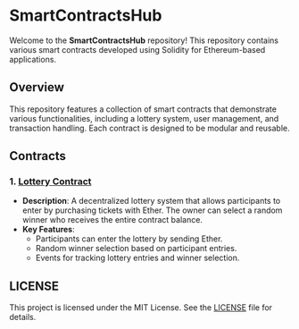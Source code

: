 # SmartContractsHub

Welcome to the **SmartContractsHub** repository! This repository contains various smart contracts developed using Solidity for Ethereum-based applications.

## Overview

This repository features a collection of smart contracts that demonstrate various functionalities, including a lottery system, user management, and transaction handling. Each contract is designed to be modular and reusable.

## Contracts

### 1. [Lottery Contract](LotteryContract)

- **Description**: A decentralized lottery system that allows participants to enter by purchasing tickets with Ether. The owner can select a random winner who receives the entire contract balance.
- **Key Features**:
  - Participants can enter the lottery by sending Ether.
  - Random winner selection based on participant entries.
  - Events for tracking lottery entries and winner selection.

## LICENSE

This project is licensed under the MIT License. See the [LICENSE](LICENSE) file for details.
